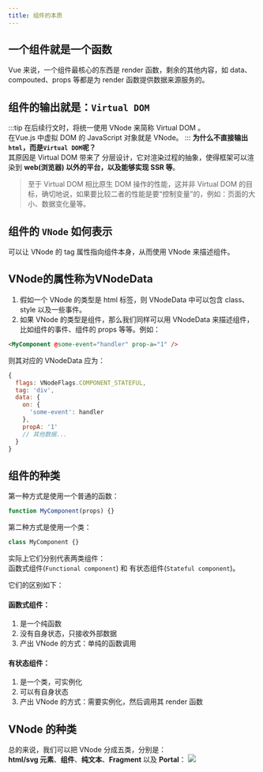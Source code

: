 ```yaml
---
title: 组件的本质
---
```

## 一个组件就是一个函数
Vue 来说，一个组件最核心的东西是 render 函数，剩余的其他内容，如 data、compouted、props 等都是为 render 函数提供数据来源服务的。

## 组件的输出就是：```Virtual DOM```
:::tip
在后续行文时，将统一使用 VNode 来简称 Virtual DOM 。    
在Vue.js 中虚拟 DOM 的 JavaScript 对象就是 VNode。
:::
**为什么不直接输出```html```，而是```Virtual DOM```呢？**    
其原因是 Virtual DOM 带来了 分层设计，它对渲染过程的抽象，使得框架可以渲染到 **web(浏览器) 以外的平台，以及能够实现 SSR 等**。    
>至于 Virtual DOM 相比原生 DOM 操作的性能，这并非 Virtual DOM 的目标，确切地说，如果要比较二者的性能是要“控制变量”的，例如：页面的大小、数据变化量等。

## 组件的 ```VNode``` 如何表示
可以让 VNode 的 tag 属性指向组件本身，从而使用 VNode 来描述组件。

## VNode的属性称为VNodeData
1. 假如一个 VNode 的类型是 html 标签，则 VNodeData 中可以包含 class、style 以及一些事件。    
2. 如果 VNode 的类型是组件，那么我们同样可以用 VNodeData 来描述组件，比如组件的事件、组件的 props 等等。例如：
```html
<MyComponent @some-event="handler" prop-a="1" />
```
则其对应的 VNodeData 应为：
```js {4-9}
{
  flags: VNodeFlags.COMPONENT_STATEFUL,
  tag: 'div',
  data: {
    on: {
      'some-event': handler
    },
    propA: '1'
    // 其他数据...
  }
}
```

## 组件的种类
第一种方式是使用一个普通的函数：
```js
function MyComponent(props) {}
```
第二种方式是使用一个类：
```js
class MyComponent {}
```
实际上它们分别代表两类组件：    
函数式组件(```Functional component```) 和 有状态组件(```Stateful component```)。

它们的区别如下：    
#### 函数式组件：
1. 是一个纯函数
2. 没有自身状态，只接收外部数据
3. 产出 VNode 的方式：单纯的函数调用

#### 有状态组件：
1. 是一个类，可实例化
2. 可以有自身状态
3. 产出 VNode 的方式：需要实例化，然后调用其 render 函数

## VNode 的种类
总的来说，我们可以把 VNode 分成五类，分别是：    
**html/svg 元素**、**组件**、**纯文本**、**Fragment** 以及 **Portal**：
![](http://hcysun.me/vue-design/assets/img/vnode-types.7d99313d.png)
